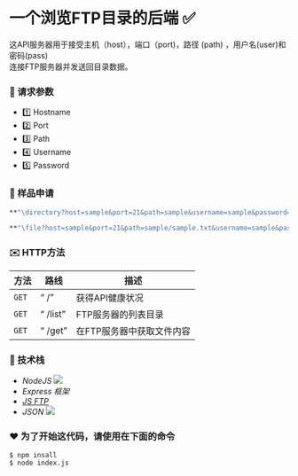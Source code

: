 # 一个浏览FTP目录的后端 :white_check_mark:

这API服务器用于接受主机（host），端口（port)，路径 (path) ，用户名(user)和密码(pass) <br/>
连接FTP服务器并发送回目录数据。

### :postbox: 请求参数
 - :one: Hostname
 - :two: Port
 - :three: Path
 - :four: Username
 - :five: Password

### :email: 样品申请
```sh
**"\directory?host=sample&port=21&path=sample&username=sample&password=sample"**
```

```sh
**"\file?host=sample&port=21&path=sample/sample.txt&username=sample&password=sample"**
```

### :envelope: HTTP方法

|方法     | 路线  | 描述 |
| ------ | ----- | ---- |
| `GET` | “ /” |获得API健康状况|
| `GET` | “ /list” | FTP服务器的列表目录
| `GET` | “ /get” |在FTP服务器中获取文件内容

### :book: 技术栈

 * *NodeJS*  <img src =“https://d2eip9sf3oo6c2.cloudfront.net/tags/images/000/000/256/full/nodejslogo.png” width =“25” />
 * *Express 框架*
 * *[JS FTP]*
 * *JSON* <img src =“https://upload.wikimedia.org/wikipedia/commons/thumb/c/c9/JSON_vector_logo.svg/1200px-JSON_vector_logo.svg.png” width =“25” />

[JS FTP]: https://www.npmjs.com/package/jsftp

### :heart: 为了开始这代码，请使用在下面的命令


```
$ npm insall
$ node index.js
```
